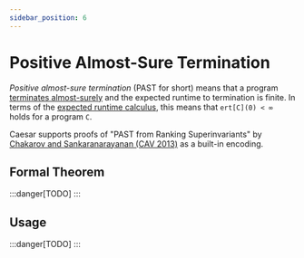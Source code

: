 ```yaml
---
sidebar_position: 6
---
```


# Positive Almost-Sure Termination

_Positive almost-sure termination_ (PAST for short) means that a program [terminates almost-surely](ast) and the expected runtime to termination is finite.
In terms of the [expected runtime calculus](calculi), this means that `ert[C](0) < ∞` holds for a program `C`.

Caesar supports proofs of "PAST from Ranking Superinvariants" by [Chakarov and Sankaranarayanan (CAV 2013)](https://doi.org/10.1007/978-3-642-39799-8_34) as a built-in encoding.

## Formal Theorem

:::danger[TODO]
:::

## Usage

:::danger[TODO]
:::

